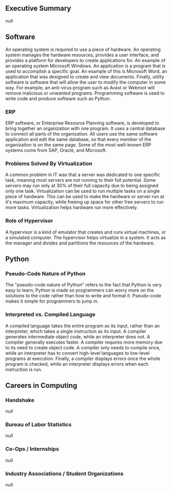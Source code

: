 ## Executive Summary
null
## Software
An operating system is required to use a piece of hardware. An operating system manages the hardware resources, provides a user interface, and provides a platform for developers to create applications for. An example of an operating system Microsoft Windows. An application is a program that is used to accomplish a specific goal. An example of this is Microsoft Word, an application that was designed to create and view documents. Finally, utility software is software that will allow the user to modify the computer in some way. For example, an anti-virus program such as Avast or Webroot will remove malicious or unwanted programs. Programming software is used to write code and produce software such as Python. 
### ERP 
ERP software, or Enterprise Resource Planning software, is developed to bring together an organization with one program. It uses a central database to connect all parts of the organization. All users use the same software application and edit the same database, so that every member of the organization is on the same page. Some of the most well-known ERP systems come from SAP, Oracle, and Microsoft.
### Problems Solved By Virtualization
A common problem in IT was that a server was dedicated to one specific task, meaning most servers are not running to their full potential. Some servers may run only at 30% of their full capacity due to being assigned only one task. Virtualization can be used to run multiple tasks on a single piece of hardware. This can be used to make the hardware or server run at it's maximum capacity, while freeing up space for other free servers to run more tasks. Virtualization helps hardware run more effectively.
### Role of Hypervisor
A hypervisor is a kind of emulator that creates and runs virtual machines, or a simulated computer. The hypervisor helps virtualize in a system. It acts as the manager and divides and partitions the resources of the hardware.
## Python
### Pseudo-Code Nature of Python
The "pseudo-code nature of Python" refers to the fact that Python is very easy to learn; Python is made so programmers can worry more on the solutions to the code rather than how to write and format it. Pseudo-code makes it simple for programmers to jump in. 
### Interpreted vs. Compiled Language
A compiled language takes the entire program as its input, rather than an interpreter, which takes a single instruction as its input. A compiler generates intermediate object code, while an interpreter does not. A compiler generally executes faster. A compiler requires more memory due to its need to create object code. A compiler only needs to compile once, while an interpreter has to convert high-level languages to low-level programs at execution. Finally, a compiler displays errors once the whole program is checked, while an interpreter displays errors when each instruction is run.
## Careers in Computing
### Handshake
null
### Bureau of Labor Statistics
null
### Co-Ops / Internships
null
### Industry Associations / Student Organizations
null
